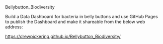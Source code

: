 Bellybutton_Biodiversity

Build a Data Dashboard for bacteria in belly buttons and use GitHub Pages to publish the Dashboard and make it shareable from the below web address:

https://drewpickering.github.io/Bellybutton_Biodiversity/

